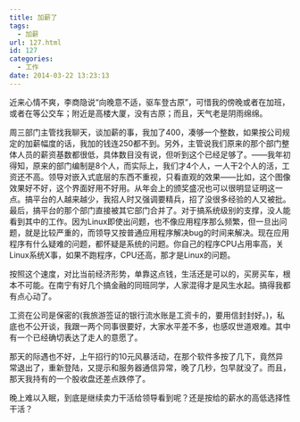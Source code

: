 ```yaml
---
title: 加薪了
tags:
  - 加薪
url: 127.html
id: 127
categories:
  - 工作
date: 2014-03-22 13:23:13
---
```


近来心情不爽，李商隐说“向晚意不适，驱车登古原”，可惜我的傍晚或者在加班，或者在等公交车；附近是高楼大厦，没有古原；而且，天气老是阴雨绵绵。
<!-- more --> 

周三部门主管找我聊天，谈加薪的事，我加了400，凑够一个整数，如果按公司规定的加薪幅度的话，我加的钱连250都不到。另外，主管说我们原来的那个部门整体人员的薪资基数都很低，具体数目没有说，但听到这个已经足够了。——我年初得知，原来的部门编制是8个人，而实际上，我们才4个人，一人干2个人的活，工资还不高。领导对嵌入式底层的东西不重视，只看直观的效果——比如，这个图像效果好不好，这个界面好用不好用。从年会上的颁奖盛况也可以很明显证明这一点。搞平台的人越来越少，我招人时又强调要精兵，招了没很多经验的人又被批。最后，搞平台的那个部门直接被其它部门合并了。对于搞系统级别的支撑，没人能看到其中的工作。因为Linux即使出问题，也不像应用程序那么频繁，但一旦出问题，就是比较严重的，而领导又按普通应用程序解决bug的时间来解决。现在应用程序有什么疑难的问题，都怀疑是系统的问题。你自己的程序CPU占用率高，关Linux系统X事，如果不跑程序，CPU还高，那才是Linux的问题。 

按照这个速度，对比当前经济形势，单靠这点钱，生活还是可以的，买房买车，根本不可能。在南宁有好几个搞金融的同班同学，人家混得才是风生水起。搞得我都有点心动了。 

工资在公司是保密的(我旅游签证的银行流水账是工资卡的，要用信封封好。)，私底也不公开谈，我跟一两个同事很要好，大家水平差不多，也感叹世道艰难。其中有一个已经确切表达了走人的意愿了。 

那天的际遇也不好，上午招行的10元风暴活动，在那个软件多按了几下，竟然异常退出了，重新登陆，又提示和服务器通信异常，晚了几秒，包早就没了。而且，那天我持有的一个股收盘还差点跌停了。 

晚上难以入眠，到底是继续卖力干活给领导看到呢？还是按给的薪水的高低选择性干活？
